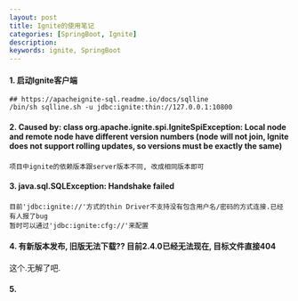 ```yaml
---
layout: post  
title: Ignite的使用笔记  
categories: [SpringBoot, Ignite]  
description:  
keywords: ignite, SpringBoot  
---
```


#### 1. 启动Ignite客户端  
```
## https://apacheignite-sql.readme.io/docs/sqlline
/bin/sh sqlline.sh -u jdbc:ignite:thin://127.0.0.1:10800
```


#### 2. Caused by: class org.apache.ignite.spi.IgniteSpiException: Local node and remote node have different version numbers (node will not join, Ignite does not support rolling updates, so versions must be exactly the same)
```
项目中ignite的依赖版本跟server版本不同, 改成相同版本即可
```


#### 3. java.sql.SQLException: Handshake failed
```
目前'jdbc:ignite://'方式的thin Driver不支持没有包含用户名/密码的方式连接.已经有人报了bug
暂时可以通过'jdbc:ignite:cfg://'来配置
```

#### 4. 有新版本发布, 旧版无法下载?? 目前2.4.0已经无法现在, 目标文件直接404
这个.无解了吧.

#### 5. 







